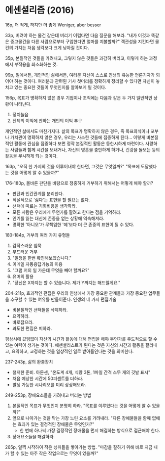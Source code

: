 # 에센셜리즘 (2016)

16p,
더 적게, 하지만 더 좋게 Weniger, aber besser

33p,
버려야 하는 물건 같은데 버리기 어렵다면 다음 질문을 해보라.
"내가 이것과 똑같은 중고물건을 다른 사람으로부터 구입한다면 얼마를 지불할까?"
객관성을 지킨다면 물건의 가치는 처음 생각보다 크게 낮아질 것이다.

35p,
본질적인 것들을 가려내고, 그렇지 않은 것들은 과감히 버리고, 이렇게 하는 과정에서 부작용을 최소화하는 것.

99p,
일에서든, 개인적인 삶에서든, 여러분 자신이 스스로 인생의 유능한 언론기자가 되어야 하는 것이다. 여러분과 관련된 기사 첫머리를 정확하게 정리할 수 있다면 자신이 놓치고 있는 중요한 것들이 무엇인지를 알아보게 될 것이다.

156p,
목표가 명확하지 않은 경우 기업이나 조직에는 다음과 같은 두 가지 일반적인 상황이 나타난다.

1. 정치놀음
2. 전체의 이익에 반하는 개인의 이익 추구

개인적인 삶에서도 마찬가지다. 삶의 목표가 명확하지 않은 경우, 즉 목표의식이나 포부나 가치관이 명확하지 않은 경우, 우리는 사소한 것들에 집중하게 된다...
이렇게 비본질적인 활동에 관심을 집중하다 보면 정작 본질적인 활동은 등한시하게 마련이다. 사랑하는 사람들과 함께 시간을 보내거나, 자신의 영혼을 충만하게 하거나, 건강을 돌보는 등의 활동을 무시하게 되는 것이다.

163p,
"오직 한 가지의 것을 이루어내야 한다면, 그것은 무엇일까?"
"목표에 도달했다는 것을 어떻게 알 수 있을까?"

176-180p,
올바른 판단을 바탕으로 정중하게 거부하기 위해서는 어떻게 해야 할까?

- 판단과 인간관계를 분리한다.
- 직설적으로 '싫다'는 표현을 할 필요는 없다.
- 선택에 따르는 기회비용을 생각하라.
- 모든 사람은 우리에게 무언가를 팔려고 한다는 점을 기억하라.
- 인기를 잃는 대신에 존중을 얻는 상황에 익숙해져라.
- 명확한 '아니오'가 무책임한 '예'보다 더 큰 존중의 표현이 될 수 있다.

180-184p,
거부의 여러 가지 유형들

1. 갑작스러운 침묵
2. 부드러운 거부
3. "일정을 한번 확인해보겠습니다."
4. 이메일 자동응답기능의 이용
5. "그럼 저의 일 가운데 무엇을 빼야 할까요?"
6. 유머의 활용
7. "당신은 X까지는 할 수 있습니다. 제가 Y까지는 해드릴게요."

204-211p,
효과적인 편집은 우리의 인생에서 가장 중요한 관계들과 가장 중요한 업무들을 추구할 수 있는 여유를 만들어준다.
인생의 네 가지 편집기술

- 비본질적인 선택들을 삭제하라.
- 요약하라.
- 바로잡으라.
- 과도한 편집은 피하라.

평상시에 끈임없이 자신의 시간과 활동에 대해 편집을 해야 무언가를 주도적으로 할 수 있는 여력이 생기는 것이다. 에센셜리스트가 된다는 것은 자신의 시간과 활동을 잘라내고, 요약하고, 교정하는 것을 일상적인 일로 받아들인다는 것을 의미한다.

237-243p,
삶의 완충장치

- 철저한 준비. 아문센, "온도계 4개, 식량 3톤, 1마일 간격 스무 개의 깃발 표시"
- 처음 예상한 시간에 50퍼센트를 더하라.
- 발생 가능한 시나리오를 미리 상상해보라.

249-253p,
장애요소들을 가려내고 버리는 방법

1. 본질적인 목표가 무엇인지 분명히 하라. "목표를 이루었다는 것을 어떻게 알 수 있을까?"
2. 앞으로 나아가는 것을 막는 가장 느린 요소를 가려내라. "다른 장애물들을 함께 없애는 효과가 있는 결정적인 장애물은 무엇인가?"
    - 한 번에 하나씩 가장 결정적인 장애물을 먼저 해결하는 방식으로 접근해야 한다.
3. 장애요소들을 해결하라.

265p,
일찍 시작하여 작은 성취들을 쌓아가는 방법.
"마감을 잘하기 위해 바로 지금 내가 할 수 있는 아주 작은 작업으로는 무엇이 있을까?"
